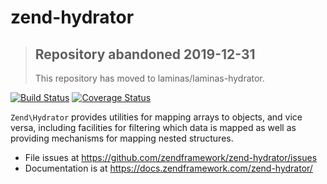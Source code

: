 # zend-hydrator

> ## Repository abandoned 2019-12-31
>
> This repository has moved to laminas/laminas-hydrator.

[![Build Status](https://secure.travis-ci.org/zendframework/zend-hydrator.svg?branch=master)](https://secure.travis-ci.org/zendframework/zend-hydrator)
[![Coverage Status](https://coveralls.io/repos/github/zendframework/zend-hydrator/badge.svg?branch=master)](https://coveralls.io/github/zendframework/zend-hydrator?branch=master)

`Zend\Hydrator` provides utilities for mapping arrays to objects, and vice
versa, including facilities for filtering which data is mapped as well as
providing mechanisms for mapping nested structures.

- File issues at https://github.com/zendframework/zend-hydrator/issues
- Documentation is at https://docs.zendframework.com/zend-hydrator/
